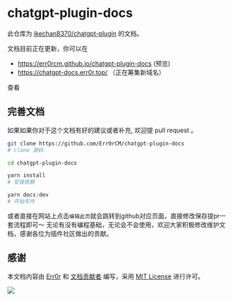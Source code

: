 # chatgpt-plugin-docs

此仓库为 [ikechan8370/chatgpt-plugin](https://github.com/ikechan8370/chatgpt-plugin) 的文档。

文档目前正在更新，你可以在

- https://err0rcm.github.io/chatgpt-plugin-docs (预览)
- https://chatgpt-docs.err0r.top/ （正在筹集新域名）

查看

## 完善文档

如果如果你对于这个文档有好的建议或者补充, 欢迎提 pull request 。
```sh
git clone https://github.com/Err0rCM/chatgpt-plugin-docs
# clone 源码

cd chatgpt-plugin-docs

yarn install
# 安装依赖

yarn docs:dev
# 开始写作
```

或者直接在网站上点击`编辑此页`就会跳转到github对应页面，直接修改保存提pr一套流程即可～
无论有没有编程基础，无论会不会使用，欢迎大家积极修改维护文档，感谢各位为插件社区做出的贡献。

## 感谢

本文档内容由 [Err0r](https://github.com/Err0rCM/) 和 [文档贡献者](https://github.com/Err0rCM/chatgpt-plugin-docs/graphs/contributors) 编写，采用 [MIT License](https://opensource.org/licenses/MIT) 进行许可。

<a href="https://github.com/Err0rCM/chatgpt-plugin-docs/graphs/contributors">
  <img src="https://contrib.rocks/image?repo=Err0rCM/chatgpt-plugin-docs" />
</a>
